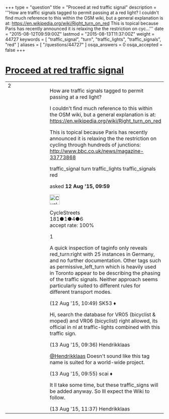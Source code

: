 +++
type = "question"
title = "Proceed at red traffic signal"
description = '''How are traffic signals tagged to permit passing at a red light? I couldn&#x27;t find much reference to this within the OSM wiki, but a general explanation is at: https://en.wikipedia.org/wiki/Right_turn_on_red This is topical because Paris has recently announced it is relaxing the the restriction on cyc...'''
date = "2015-08-12T09:59:00Z"
lastmod = "2015-08-13T11:37:00Z"
weight = 44727
keywords = [ "traffic_signal", "turn", "traffic_lights", "traffic_signals", "red" ]
aliases = [ "/questions/44727" ]
osqa_answers = 0
osqa_accepted = false
+++

<div class="headNormal">

# [Proceed at red traffic signal](/questions/44727/proceed-at-red-traffic-signal)

</div>

<div id="main-body">

<div id="askform">

<table id="question-table" style="width:100%;">
<colgroup>
<col style="width: 50%" />
<col style="width: 50%" />
</colgroup>
<tbody>
<tr>
<td style="width: 30px; vertical-align: top"><div class="vote-buttons">
<span id="post-44727-upvote" class="ajax-command post-vote up" rel="nofollow" title="I like this post (click again to cancel)"> </span>
<div id="post-44727-score" class="post-score" title="current number of votes">
2
</div>
<span id="post-44727-downvote" class="ajax-command post-vote down" rel="nofollow" title="I dont like this post (click again to cancel)"> </span> <span id="favorite-mark" class="ajax-command favorite-mark" rel="nofollow" title="mark/unmark this question as favorite (click again to cancel)"> </span>
<div id="favorite-count" class="favorite-count">
&#10;</div>
</div></td>
<td><div id="item-right">
<div class="question-body">
<p>How are traffic signals tagged to permit passing at a red light?</p>
<p>I couldn't find much reference to this within the OSM wiki, but a general explanation is at: <a href="https://en.wikipedia.org/wiki/Right_turn_on_red">https://en.wikipedia.org/wiki/Right_turn_on_red</a></p>
<p>This is topical because Paris has recently announced it is relaxing the the restriction on cycling through hundreds of junctions: <a href="http://www.bbc.co.uk/news/magazine-33773868">http://www.bbc.co.uk/news/magazine-33773868</a></p>
</div>
<div id="question-tags" class="tags-container tags">
<span class="post-tag tag-link-traffic_signal" rel="tag" title="see questions tagged &#39;traffic_signal&#39;">traffic_signal</span> <span class="post-tag tag-link-turn" rel="tag" title="see questions tagged &#39;turn&#39;">turn</span> <span class="post-tag tag-link-traffic_lights" rel="tag" title="see questions tagged &#39;traffic_lights&#39;">traffic_lights</span> <span class="post-tag tag-link-traffic_signals" rel="tag" title="see questions tagged &#39;traffic_signals&#39;">traffic_signals</span> <span class="post-tag tag-link-red" rel="tag" title="see questions tagged &#39;red&#39;">red</span>
</div>
<div id="question-controls" class="post-controls">
&#10;</div>
<div class="post-update-info-container">
<div class="post-update-info post-update-info-user">
<p>asked <strong>12 Aug '15, 09:59</strong></p>
<img src="https://secure.gravatar.com/avatar/7e2d88e3159ec6a5fc1e388dbcc3ad6a?s=32&amp;d=identicon&amp;r=g" class="gravatar" width="32" height="32" alt="CycleStreets&#39;s gravatar image" />
<p><span>CycleStreets</span><br />
<span class="score" title="181 reputation points">181</span><span title="1 badges"><span class="badge1">●</span><span class="badgecount">1</span></span><span title="4 badges"><span class="silver">●</span><span class="badgecount">4</span></span><span title="6 badges"><span class="bronze">●</span><span class="badgecount">6</span></span><br />
<span class="accept_rate" title="Rate of the user&#39;s accepted answers">accept rate:</span> <span title="CycleStreets has one accepted answer">100%</span></p>
</div>
</div>
<div id="comments-container-44727" class="comments-container">
<span id="44729"></span>
<div id="comment-44729" class="comment">
<div id="post-44729-score" class="comment-score">
1
</div>
<div class="comment-text">
<p>A quick inspection of taginfo only reveals red_turn:right with 25 instances in Germany, and no further documentation. Other tags such as permissive_left_turn which is heavily used in Toronto appear to be describing the phasing of the traffic signals. Neither approach seems particularly suited to different rules for different transport modes.</p>
</div>
<div id="comment-44729-info" class="comment-info">
<span class="comment-age">(12 Aug '15, 10:49)</span> <span class="comment-user userinfo">SK53 ♦</span>
</div>
</div>
<span id="44758"></span>
<div id="comment-44758" class="comment">
<div id="post-44758-score" class="comment-score">
&#10;</div>
<div class="comment-text">
<p>Hi, search the database for VR05 (bicyclist &amp; moped) and VR06 (bicyclist) right allowed, its official in nl at traffic-lights combined with this traffic sign.</p>
</div>
<div id="comment-44758-info" class="comment-info">
<span class="comment-age">(13 Aug '15, 09:36)</span> <span class="comment-user userinfo">Hendrikklaas</span>
</div>
</div>
<span id="44759"></span>
<div id="comment-44759" class="comment">
<div id="post-44759-score" class="comment-score">
&#10;</div>
<div class="comment-text">
<p><a href="https://help.openstreetmap.org/users/3443/hendrikklaas"></a><a href="https://help.openstreetmap.org/users/3443/hendrikklaas">@Hendrikklaas</a> Doesn't sound like this tag name is suited for a world-wide project.</p>
</div>
<div id="comment-44759-info" class="comment-info">
<span class="comment-age">(13 Aug '15, 09:55)</span> <span class="comment-user userinfo">scai ♦</span>
</div>
</div>
<span id="44761"></span>
<div id="comment-44761" class="comment">
<div id="post-44761-score" class="comment-score">
&#10;</div>
<div class="comment-text">
<p>It ll take some time, but these traffic_signs will be added anyway. So Ill expect the Wiki to follow.</p>
</div>
<div id="comment-44761-info" class="comment-info">
<span class="comment-age">(13 Aug '15, 11:37)</span> <span class="comment-user userinfo">Hendrikklaas</span>
</div>
</div>
</div>
<div id="comment-tools-44727" class="comment-tools">
&#10;</div>
<div class="clear">
&#10;</div>
<div id="comment-44727-form-container" class="comment-form-container">
&#10;</div>
<div class="clear">
&#10;</div>
</div></td>
</tr>
</tbody>
</table>

</div>

</div>


